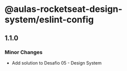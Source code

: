 # @aulas-rocketseat-design-system/eslint-config

## 1.1.0

### Minor Changes

- Add solution to Desafio 05 - Design System
